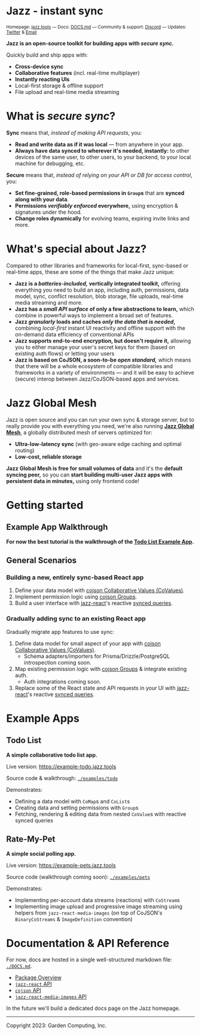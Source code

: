 # Jazz - instant sync

<sub>Homepage: [jazz.tools](https://jazz.tools) &mdash; Docs: [DOCS.md](./DOCS.md) &mdash; Community & support: [Discord](https://discord.gg/utDMjHYg42) &mdash; Updates: [Twitter](https://twitter.com/jazz_tools) & [Email](https://gcmp.io/news)</sub>

 **Jazz is an open-source toolkit for building apps with *secure sync.***

Quickly build and ship apps with:

- **Cross-device sync**
- **Collaborative features** (incl. real-time multiplayer)
- **Instantly reacting UIs**
- Local-first storage & offline support
- File upload and real-time media streaming

# What is *secure sync*?

**Sync** means that, *instead of making API requests*, you:

- **Read and write data as if it was local** &mdash; from anywhere in your app.
- **Always have data synced to wherever it's needed, instantly:** to other devices of the same user, to other users, to your backend, to your local machine for debugging, etc.

**Secure** means that, *instead of relying on your API or DB for access control*, you:

- **Set fine-grained, role-based permissions in `Group`s** that are **synced along with your data**.
- **Permissions *verifiably enforced* everywhere,** using encryption & signatures under the hood.
- **Change roles dynamically** for evolving teams, expiring invite links and more.

# What's special about Jazz?

Compared to other libraries and frameworks for local-first, sync-based or real-time apps, these are some of the things that make Jazz unique:

- **Jazz is a *batteries-included,* vertically integrated toolkit,** offering everything you need to build an app, including auth, permissions, data model, sync, conflict resolution, blob storage, file uploads, real-time media streaming and more.
- **Jazz has a *small API surface* of only a few abstractions to learn,** which combine in powerful ways to implement a broad set of features.
- **Jazz *granularly* loads and caches *only the data that is needed*,** combining *local-first* instant UI reactivity and offline support with the on-demand data efficiency of conventional APIs
- **Jazz supports end-to-end encryption, but doesn't require it,** allowing you to either manage your user's secret keys for them (based on existing auth flows) or letting your users
- **Jazz is based on CoJSON, a soon-to-be *open standard,*** which means that there will be a whole ecosystem of compatible libraries and frameworks in a variety of environments &mdash; and it will be easy to achieve (secure) interop between Jazz/CoJSON-based apps and services.

# Jazz Global Mesh

Jazz is open source and you can run your own sync & storage server, but to really provide you with everything you need, we're also running
**[Jazz Global Mesh](https://jazz.tools/mesh)**, a globally distributed mesh of servers optimized for:

 - **Ultra-low-latency sync** (with geo-aware edge caching and optimal routing)
 - **Low-cost, reliable storage**


**Jazz Global Mesh is free for small volumes of data** and it's the **default syncing peer,** so you can  **start building multi-user Jazz apps with persistent data in minutes,** using only frontend code!

# Getting started

## Example App Walkthrough

**For now the best tutorial is the walkthrough of the [Todo List Example App](#todo-list).**

## General Scenarios

### Building a new, entirely sync-based React app

1. Define your data model with [cojson Collaborative Values (CoValues)](./DOCS.md/#covalue).
2. Implement permission logic using [cojson Groups](./DOCS.md/#group).
3. Build a user interface with [jazz-react](./DOCS.md/#jazz-react)'s reactive [synced queries](./DOCS.md/#usesyncedqueryid).

### Gradually adding sync to an existing React app

Gradually migrate app features to use sync:

1. Define data model for small aspect of your app with [cojson Collaborative Values (CoValues)](./DOCS.md/#covalue).
    - Schema adapters/importers for Prisma/Drizzle/PostgreSQL introspection coming soon.
2. Map existing permission logic with [cojson Groups](./DOCS.md/#group) & integrate existing auth.
    - Auth integrations coming soon.
3. Replace some of the React state and API requests in your UI with [jazz-react](./DOCS.md/#jazz-react)'s reactive [synced queries](./DOCS.md/#usesyncedqueryid).

# Example Apps

## Todo List

**A simple collaborative todo list app.**

Live version: https://example-todo.jazz.tools

Source code & walkthrough: [`./examples/todo`](./examples/todo)

Demonstrates:
  - Defining a data model with `CoMap`s and `CoList`s
  - Creating data and setting permissions with `Group`s
  - Fetching, rendering & editing data from nested `CoValue`s with reactive synced queries


## Rate-My-Pet

**A simple social polling app.**

Live version: https://example-pets.jazz.tools

Source code (walkthrough coming soon): [`./examples/pets`](./examples/pets)

Demonstrates:
  - Implementing per-account data streams (reactions) with `CoStream`s
  - Implementing image upload and progressive image streaming using helpers from `jazz-react-media-images` (on top of CoJSON's `BinaryCoStreams` & `ImageDefinition` convention)


# Documentation & API Reference

For now, docs are hosted in a single well-structured markdown file: [`./DOCS.md`](./DOCS.md).

- [Package Overview](./DOCS.md/#overview)
- [`jazz-react` API](./DOCS.md/#jazz-react)
- [`cojson` API](./DOCS.md/#cojson)
- [`jazz-react-media-images` API](./DOCS.md/#jazz-react-media-images)


In the future we'll build a dedicated docs page on the Jazz homepage.

----

Copyright 2023: Garden Computing, Inc.